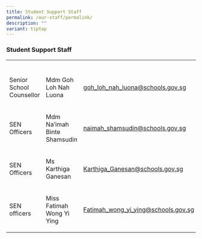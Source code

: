 ```yaml
---
title: Student Support Staff
permalink: /our-staff/permalink/
description: ""
variant: tiptap
---
```

<h3>Student Support Staff</h3>
<table style="minWidth: 75px">
<colgroup>
<col>
<col>
<col>
</colgroup>
<tbody>
<tr>
<th rowspan="1" colspan="1">
<p></p>
</th>
<th rowspan="1" colspan="1">
<p></p>
</th>
<th rowspan="1" colspan="1">
<p></p>
</th>
</tr>
<tr>
<td rowspan="1" colspan="1">
<p>Senior School Counsellor</p>
</td>
<td rowspan="1" colspan="1">
<p>Mdm Goh Loh Nah Luona</p>
</td>
<td rowspan="1" colspan="1">
<p><a href="mailto:goh_loh_nah_luona@schools.gov.sg" rel="noopener noreferrer nofollow" target="_blank">goh_loh_nah_luona@schools.gov.sg</a>
</p>
</td>
</tr>
<tr>
<td rowspan="1" colspan="1">
<p>SEN Officers</p>
</td>
<td rowspan="1" colspan="1">
<p>Mdm Na’imah Binte Shamsudin</p>
</td>
<td rowspan="1" colspan="1">
<p><a href="mailto:naimah_shamsudin@schools.gov.sg" rel="noopener noreferrer nofollow" target="_blank">naimah_shamsudin@schools.gov.sg</a>
</p>
</td>
</tr>
<tr>
<td rowspan="1" colspan="1">
<p>SEN Officers</p>
</td>
<td rowspan="1" colspan="1">
<p>Ms Karthiga Ganesan</p>
</td>
<td rowspan="1" colspan="1">
<p><a href="mailto:Karthiga_Ganesan@schools.gov.sg" rel="noopener noreferrer nofollow" target="_blank">Karthiga_Ganesan@schools.gov.sg</a>
</p>
</td>
</tr>
<tr>
<td rowspan="1" colspan="1">
<p>SEN officers</p>
</td>
<td rowspan="1" colspan="1">
<p>Miss Fatimah Wong Yi Ying</p>
</td>
<td rowspan="1" colspan="1">
<p><a href="mailto:Yong_Shi_En_Elizabeth@schools.gov.sg" rel="noopener noreferrer nofollow" target="_blank">Fatimah_wong_yi_ying@schools.gov.sg</a>
</p>
</td>
</tr>
</tbody>
</table>
<p></p>